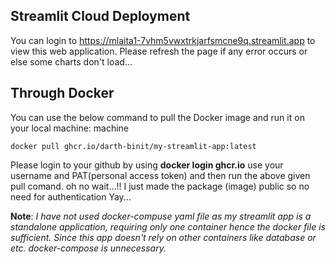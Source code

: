 ## Streamlit Cloud Deployment 
You can login to https://mlaita1-7vhm5vwxtrkjarfsmcne9q.streamlit.app to view this web application. Please refresh the page if any error occurs or else some charts don't load... 

## Through Docker 
You can use the below command to pull the Docker image and run it on your local machine: machine

```docker pull ghcr.io/darth-binit/my-streamlit-app:latest```

Please login to your github by using  **docker login ghcr.io**  use your username and PAT(personal access token) and then run the above given pull comand.
oh no wait...!! I just made the package (image) public so no need for authentication Yay...

**Note**: *I have not used docker-compuse yaml file as my streamlit app is a standalone application, requiring only one container hence the docker file is sufficient. Since this app doesn't rely on other containers like database or etc. docker-compose is unnecessary.*

